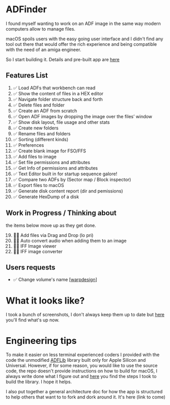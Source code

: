 # ADFinder

I found myself wanting to work on an ADF image in the same way modern computers allow to manage files. 

macOS spoils users with the easy going user interface and I didn't find any tool out there that would offer the rich experience and being compatible with the need of an amiga engineer.

So I start building it. Details and pre-built app are [here](https://ginnov.github.io/littlethings/)

## Features List

1.	✅ Load ADFs that workbench can read
2.	✅ Show the content of files in a HEX editor
3.	✅ Navigate folder structure back and forth
4.	✅ Delete files and folder
5.	✅ Create an ADF from scratch
6.	✅ Open ADF images by dropping the image over the files’ window
7.	✅ Show disk layout, file usage and other stats
8.	✅ Create new folders
9.	✅ Rename files and folders
10.	✅ Sorting (different kinds)
11.	✅ Preferences
12.	✅ Create blank image for FSO/FFS
13. ✅ Add files to image
14. ✅ Set file permissions and attributes
15. ✅ Get Info of permissions and attributes
16. ✅ Text Editor built in for startup sequence galore!
17. ✅ Compare two ADFs by (Sector map / Block inspector)
18. ✅ Export files to macOS
19. ✅ Generate disk content report (dir and pemissions)
20. ✅ Generate HexDump of a disk

## Work in Progress / Thinking about
the items below move up as they get done.

19.	👷🏻 Add files via Drag and Drop (lo pri)
21.	👷🏻 Auto convert audio when adding them to an image
22.	👷🏻 IFF Image viewer
23.	👷🏻 IFF image converter	


## Users requests
* ✅ Change volume's name [[warpdesign](https://github.com/warpdesign)]


# What it looks like?
I took a bunch of screenshots, I don't always keep them up to date but [here](https://ginnov.github.io/littlethings/adfinder_learnmore.html) you'll find what's up now.

# Engineering tips
To make it easier on less terminal experienced coders I provided with the code the unmodified [ADFLib](https://github.com/adflib/ADFlib) library built only for Apple Silicon and Universal. However, if for some reason, you would like to use the source code, the repo doesn't provide instructions on how to build for macOS, I always write done what I figure out and [here](https://github.com/GINNOV/littlethings/tree/master/Amiga/Tools/ADFinder/distribution/docs) you find the steps I took to build the library. I hope it helps.

I also put together a general architecture doc for how the app is structured to help others that want to to fork and dork around it. It's here (link to come)